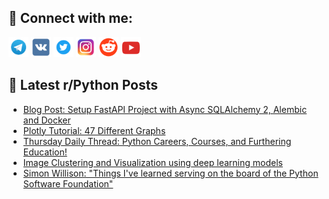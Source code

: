 ## 🔎 Connect with me:
[<img src="https://github.com/bullbesh/bullbesh/blob/main/images/Telegram.png" width="32" height="32" />](https://t.me/bullbesh)
[<img src="https://github.com/bullbesh/bullbesh/blob/main/images/VK.png" width="32" height="32" />](https://vk.com/bullbesh)
[<img src="https://github.com/bullbesh/bullbesh/blob/main/images/Twitter.png" width="32" height="32" />](https://twitter.com/bullbesh1)
[<img src="https://github.com/bullbesh/bullbesh/blob/main/images/Instagram.png" width="32" height="32" />](https://www.instagram.com/bullbesh)
[<img src="https://github.com/bullbesh/bullbesh/blob/main/images/Reddit.png" width="32" height="32" />](https://www.reddit.com/user/bullbesh)
[<img src="https://github.com/bullbesh/bullbesh/blob/main/images/YouTube.png" width="32" height="32" />](https://www.youtube.com/channel/UCtfjRs6uzgq5mfm8S06WTcg)

## 📕 Latest r/Python Posts
<!-- BLOG-POST-LIST:START -->
- [Blog Post: Setup FastAPI Project with Async SQLAlchemy 2, Alembic and Docker](https://www.reddit.com/r/Python/comments/1fklgz7/blog_post_setup_fastapi_project_with_async/)
- [Plotly Tutorial: 47 Different Graphs](https://www.reddit.com/r/Python/comments/1fkkv3p/plotly_tutorial_47_different_graphs/)
- [Thursday Daily Thread: Python Careers, Courses, and Furthering Education!](https://www.reddit.com/r/Python/comments/1fk7g63/thursday_daily_thread_python_careers_courses_and/)
- [Image Clustering and Visualization using deep learning models](https://www.reddit.com/r/Python/comments/1fk43ku/image_clustering_and_visualization_using_deep/)
- [Simon Willison: &quot;Things I&#39;ve learned serving on the board of the Python Software Foundation&quot;](https://www.reddit.com/r/Python/comments/1fjzbk9/simon_willison_things_ive_learned_serving_on_the/)
<!-- BLOG-POST-LIST:END -->
